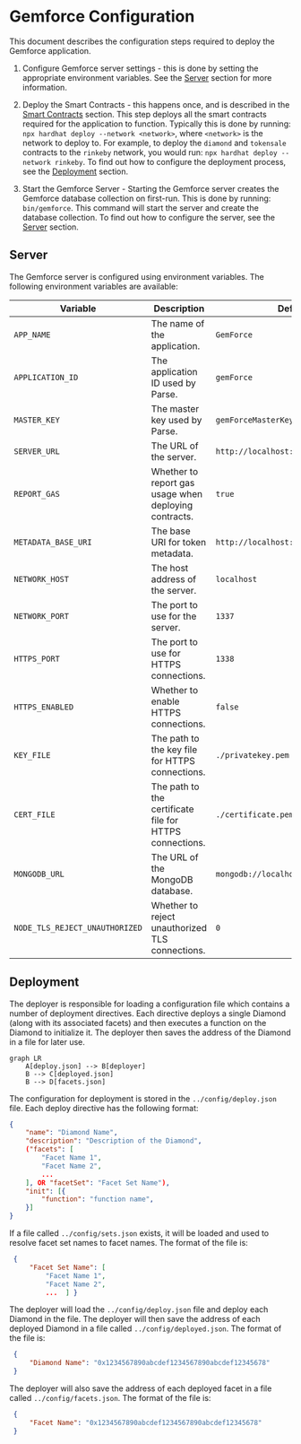 # Gemforce Configuration

This document describes the configuration steps required to deploy the Gemforce application.

1. Configure Gemforce server settings - this is done by setting the appropriate environment variables. See the [Server](#server) section for more information.

1. Deploy the Smart Contracts - this happens once, and is described in the [Smart Contracts](#smart-contracts) section. This step deploys all the smart contracts required for the application to function. Typically this is done by running: `npx hardhat deploy --network <network>`, where `<network>` is the network to deploy to. For example, to deploy the `diamond` and `tokensale` contracts to the `rinkeby` network, you would run: `npx hardhat deploy --network rinkeby`. To find out how to configure the deployment process, see the [Deployment](#deployment) section.

2. Start the Gemforce Server - Starting the Gemforce server creates the Gemforce database collection on first-run. This is done by running: `bin/gemforce`. This command will start the server and create the database collection. To find out how to configure the server, see the [Server](#server) section.

## Server

The Gemforce server is configured using environment variables. The following environment variables are available:

| Variable | Description | Default |
| --- | --- | --- |
| `APP_NAME` | The name of the application. | `GemForce` |
| `APPLICATION_ID` | The application ID used by Parse. | `gemForce` |
| `MASTER_KEY` | The master key used by Parse. | `gemForceMasterKey` |
| `SERVER_URL` | The URL of the server. | `http://localhost:1337/parse` |
| `REPORT_GAS` | Whether to report gas usage when deploying contracts. | `true` |
| `METADATA_BASE_URI` | The base URI for token metadata. | `http://localhost:1337/metadata/` |
| `NETWORK_HOST` | The host address of the server. | `localhost` |
| `NETWORK_PORT` | The port to use for the server. | `1337` |
| `HTTPS_PORT` | The port to use for HTTPS connections. | `1338` |
| `HTTPS_ENABLED` | Whether to enable HTTPS connections. | `false` |
| `KEY_FILE` | The path to the key file for HTTPS connections. | `./privatekey.pem` |
| `CERT_FILE` | The path to the certificate file for HTTPS connections. | `./certificate.pem` |
| `MONGODB_URL` | The URL of the MongoDB database. | `mongodb://localhost:27017/gemforce` |
| `NODE_TLS_REJECT_UNAUTHORIZED` | Whether to reject unauthorized TLS connections. | `0` |

## Deployment

The deployer is responsible for loading a configuration file which contains a number of deployment directives. Each directive deploys a single Diamond (along with its associated facets) and then executes a function on the Diamond to initialize it. The deployer then saves the address of the Diamond in a file for later use. 

```mermaid
graph LR
    A[deploy.json] --> B[deployer]
    B --> C[deployed.json]
    B --> D[facets.json]
```

The configuration for deployment is stored in the `../config/deploy.json` file. Each deploy directive has the following format: 

```json
{
    "name": "Diamond Name",
    "description": "Description of the Diamond",
    ("facets": [
        "Facet Name 1",
        "Facet Name 2",
        ...
    ], OR "facetSet": "Facet Set Name"),
    "init": [{
        "function": "function name",
    }] 
} 
``` 

If a file called `../config/sets.json` exists, it will be loaded and used to resolve facet set names to facet names. The format of the file is: 

```json 
 { 
     "Facet Set Name": [ 
         "Facet Name 1", 
         "Facet Name 2", 
         ...  ] }   
```

The deployer will load the `../config/deploy.json` file and deploy each Diamond in the file. The deployer will then save the address of each deployed Diamond in a file called `../config/deployed.json`. The format of the file is: 

```json 
 { 
     "Diamond Name": "0x1234567890abcdef1234567890abcdef12345678" 
 } 
```

The deployer will also save the address of each deployed facet in a file called `../config/facets.json`. The format of the file is: 

```json 
 { 
     "Facet Name": "0x1234567890abcdef1234567890abcdef12345678" 
 } 
```

